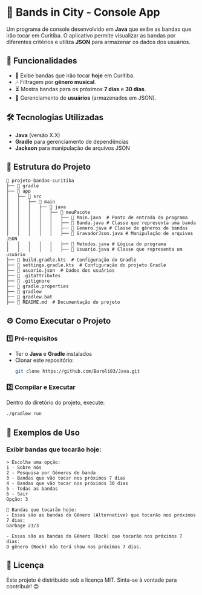# 🎸 Bands in City - Console App

Um programa de console desenvolvido em **Java** que exibe as bandas que irão tocar em Curitiba. O aplicativo permite visualizar as bandas por diferentes critérios e utiliza **JSON** para armazenar os dados dos usuários.

## 🚀 Funcionalidades

- 📅 Exibe bandas que irão tocar **hoje** em Curitiba.
- 🎶 Filtragem por **gênero musical**.
- ⏳ Mostra bandas para os próximos **7 dias** e **30 dias**.
- 👤 Gerenciamento de **usuários** (armazenados em JSON).

## 🛠️ Tecnologias Utilizadas

- **Java** (versão X.X)
- **Gradle** para gerenciamento de dependências
- **Jackson** para manipulação de arquivos JSON

## 📂 Estrutura do Projeto

```
📂 projeto-bandas-curitiba
├── 📁 gradle
├── 📁 app
│   ├── 📁 src
│   │   ├── 📁 main
│   │   │   ├── 📁 java
│   │   │   │   ├── 📁 meuPacote
│   │   │   │   │   ├── 📄 Main.java  # Ponto de entrada do programa
│   │   │   │   │   ├── 📄 Banda.java # Classe que representa uma banda
│   │   │   │   │   ├── 📄 Genero.java # Classe de gêneros de bandas
│   │   │   │   │   ├── 📄 GravadorJson.java # Manipulação de arquivos JSON
│   │   │   │   │   ├── 📄 Metodos.java # Lógica do programa
│   │   │   │   │   ├── 📄 Usuario.java # Classe que representa um usuário
├── 📄 build.gradle.kts  # Configuração do Gradle
├── 📄 settings.gradle.kts  # Configuração do projeto Gradle
├── 📄 usuario.json  # Dados dos usuários
├── 📄 .gitattributes
├── 📄 .gitignore
├── 📄 gradle.properties
├── 📄 gradlew
├── 📄 gradlew.bat
├── 📄 README.md  # Documentação do projeto
```

## ⚙️ Como Executar o Projeto

### 1️⃣ Pré-requisitos

- Ter o **Java** e **Gradle** instalados
- Clonar este repositório:
  ```sh
  git clone https://github.com/Baroli03/Java.git
  ```

### 2️⃣ Compilar e Executar

Dentro do diretório do projeto, execute:

```sh
./gradlew run
```

## 📌 Exemplos de Uso

### Exibir bandas que tocarão hoje:

```
> Escolha uma opção:
1 - Sobre nós
2 - Pesquisa por Gêneros de banda
3 - Bandas que vão tocar nos próximos 7 dias
4 - Bandas que vão tocar nos próximos 30 dias
5 - Todas as bandas
6 - Sair
Opção: 3

🎸 Bandas que tocarão hoje:
- Essas são as bandas do Gênero (Alternative) que tocarão nos próximos 7 dias:
Garbage 23/3

- Essas são as bandas do Gênero (Rock) que tocarão nos próximos 7 dias:
O gênero (Rock) não terá show nos próximos 7 dias.
```

## 📜 Licença

Este projeto é distribuído sob a licença MIT. Sinta-se à vontade para contribuir! 😊


